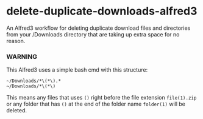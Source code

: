 # delete-duplicate-downloads-alfred3
An Alfred3 workflow for deleting duplicate download files and directories from your /Downloads directory that are taking up extra space for no reason.

### WARNING
This Alfred3 uses a simple bash cmd with this structure:
```
~/Downloads/*\(*\).*
~/Downloads/*\(*\)
```
This means any files that uses `()` right before the file extension `file(1).zip` or any folder that has `()` at the end of the folder name `folder(1)` will be deleted.

